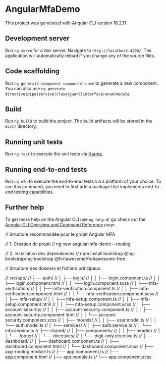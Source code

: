 # AngularMfaDemo

This project was generated with [Angular CLI](https://github.com/angular/angular-cli) version 18.2.11.

## Development server

Run `ng serve` for a dev server. Navigate to `http://localhost:4200/`. The application will automatically reload if you change any of the source files.

## Code scaffolding

Run `ng generate component component-name` to generate a new component. You can also use `ng generate directive|pipe|service|class|guard|interface|enum|module`.

## Build

Run `ng build` to build the project. The build artifacts will be stored in the `dist/` directory.

## Running unit tests

Run `ng test` to execute the unit tests via [Karma](https://karma-runner.github.io).

## Running end-to-end tests

Run `ng e2e` to execute the end-to-end tests via a platform of your choice. To use this command, you need to first add a package that implements end-to-end testing capabilities.

## Further help

To get more help on the Angular CLI use `ng help` or go check out the [Angular CLI Overview and Command Reference](https://angular.dev/tools/cli) page.

// Structure recommandée pour le projet Angular MFA

// 1. Création du projet
// ng new angular-mfa-demo --routing

// 2. Installation des dépendances
// npm install bootstrap @ng-bootstrap/ng-bootstrap @fortawesome/fontawesome-free

// Structure des dossiers et fichiers principaux:

// src/app/
// ├── auth/
// │   ├── login/
// │   │   ├── login.component.ts
// │   │   ├── login.component.html
// │   │   └── login.component.scss
// │   ├── mfa-verification/
// │   │   ├── mfa-verification.component.ts
// │   │   ├── mfa-verification.component.html
// │   │   └── mfa-verification.component.scss
// │   ├── mfa-setup/
// │   │   ├── mfa-setup.component.ts
// │   │   ├── mfa-setup.component.html
// │   │   └── mfa-setup.component.scss
// │   ├── account-security/
// │   │   ├── account-security.component.ts
// │   │   ├── account-security.component.html
// │   │   └── account-security.component.scss
// │   ├── models/
// │   │   ├── user.model.ts
// │   │   └── auth.model.ts
// │   └── services/
// │       ├── auth.service.ts
// │       └── mfa.service.ts
// ├── shared/
// │   ├── components/
// │   │   ├── header/
// │   │   └── footer/
// │   └── directives/
// │       └── digit-only.directive.ts
// ├── dashboard/
// │   ├── dashboard.component.ts
// │   ├── dashboard.component.html
// │   └── dashboard.component.scss
// ├── app-routing.module.ts
// ├── app.component.ts
// ├── app.component.html
// ├── app.module.ts
// └── app.component.scss

